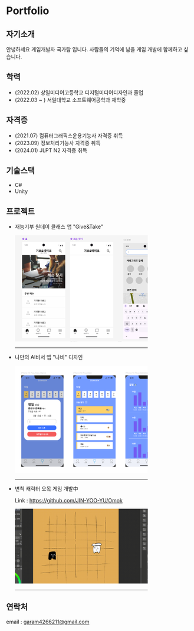 # Portfolio
## 자기소개
안녕하세요 게임개발자 국가람 입니다. 사람들의 기억에 남을 게임 개발에 함께하고 싶습니다.

## 학력
* (2022.02) 상일미디어고등학교 디지털미디어디자인과 졸업
* (2022.03 ~ ) 서일대학교 소프트웨어공학과 재학중
   
## 자격증
* (2021.07) 컴퓨터그래픽스운용기능사 자격증 취득
* (2023.09) 정보처리기능사 자격증 취득
* (2024.01) JLPT N2 자격증 취득

## 기술스택
* C#
* Unity

## 프로젝트
* 재능기부 원데이 클래스 앱 "Give&Take"

   <img src="./image/GiveAndTake.PNG"  width="360px">
   <hr width="360px" align="left">

* 나만의 AI비서 앱 "나비" 디자인

  <img src="./image/NAVI.PNG"  width="360px">
  <hr width="360px" align="left">

* 변칙 캐릭터 오목 게임 개발中

  Link : https://github.com/JIN-YOO-YU/Omok
     
  <img src="./image/Gomoku.gif"  width="360px">    
  <hr width="360px" align="left">   
   
## 연락처
email : garam4266211@gmail.com
